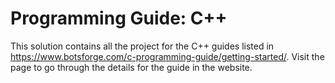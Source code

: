 # Programming Guide: C++
This solution contains all the project for the C++ guides listed in https://www.botsforge.com/c-programming-guide/getting-started/. 
Visit the page to go through the details for the guide in the website.
